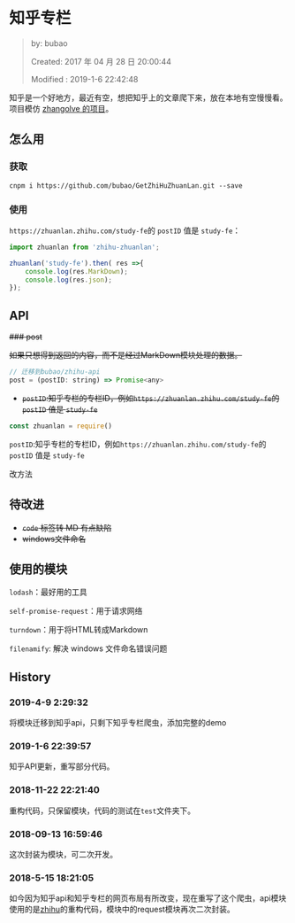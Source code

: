 # 知乎专栏

> by: bubao
>
> Created: 2017 年 04 月 28 日 20:00:44
>
> Modified : 2019-1-6 22:42:48

知乎是一个好地方，最近有空，想把知乎上的文章爬下来，放在本地有空慢慢看。项目模仿 [zhangolve 的项目](https://github.com/zhangolve/zhihu-answer-convert-to-md-by-node)。

## 怎么用

### 获取

```shell
cnpm i https://github.com/bubao/GetZhiHuZhuanLan.git --save
```

### 使用

`https://zhuanlan.zhihu.com/study-fe`的 `postID` 值是 `study-fe`：

```js
import zhuanlan from 'zhihu-zhuanlan';

zhuanlan('study-fe').then( res =>{
    console.log(res.MarkDown);
    console.log(res.json);
});
```

## API

~~### post~~

~~如果只想得到返回的内容，而不是经过MarkDown模块处理的数据。~~

```js
// 迁移到bubao/zhihu-api
post = (postID: string) => Promise<any>
```

- ~~`postID`:知乎专栏的专栏ID，例如`https://zhuanlan.zhihu.com/study-fe`的 `postID` 值是 `study-fe`~~

```js
const zhuanlan = require()
```

`postID`:知乎专栏的专栏ID，例如`https://zhuanlan.zhihu.com/study-fe`的 `postID` 值是 `study-fe`

改方法

## 待改进

- ~~`code` 标签转 MD 有点缺陷~~
- ~~windows文件命名~~

## 使用的模块

`lodash`：最好用的工具

`self-promise-request`：用于请求网络

`turndown`：用于将HTML转成Markdown

`filenamify`: 解决 windows 文件命名错误问题

## History

### 2019-4-9 2:29:32

将模块迁移到知乎api，只剩下知乎专栏爬虫，添加完整的demo

### 2019-1-6 22:39:57

知乎API更新，重写部分代码。

### 2018-11-22 22:21:40

重构代码，只保留模块，代码的测试在`test`文件夹下。

### 2018-09-13 16:59:46

这次封装为模块，可二次开发。

### 2018-5-15 18:21:05

如今因为知乎api和知乎专栏的网页布局有所改变，现在重写了这个爬虫，api模块使用的是[zhihu](https://www.npmjs.com/package/zhihu)的重构代码，模块中的request模块再次二次封装。
